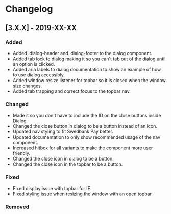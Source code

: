 # Changelog

## [3.X.X] - 2019-XX-XX

### Added

- Added .dialog-header and .dialog-footer to the dialog component.
- Added tab lock to dialog making it so you can't tab out of the dialog until an option is clicked.
- Added aria labels to dialog documentation to show an example of how to use dialog accessibly.
- Added window resize listener for topbar so it is closed when the window size changes.
- Added tab trapping and correct focus to the topbar nav.

### Changed

- Made it so you don't have to include the ID on the close buttons inside Dialog.
- Changed the close button in dialog to be a button instead of an icon.
- Updated nav styling to fit Swedbank Pay better.
- Updated documentation to only show recommended usage of the nav component.
- Increased hitbox for all variants to make the component more user friendly.
- Changed the close icon in dialog to be a button.
- Changed the close icon in the topbar to be a button.

### Fixed

- Fixed display issue with topbar for IE.
- Fixed styling issue when resizing the window with an open topbar.

### Removed
